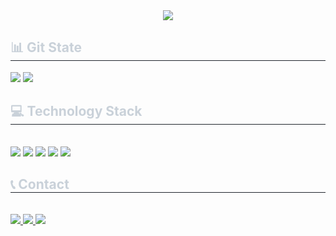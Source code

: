 <div align= "center">
    <img src="https://capsule-render.vercel.app/api?type=wave&color=001299&height=240&text=TechWonLee&animation=fadeIn&fontColor=ffffff&fontSize=90" />
    </div>
   
  <div style="text-align: left;">  </div> 
    </div>
    <div style="text-align: left;"> 
    <h2 style="border-bottom: 1px solid #21262d; color: #c9d1d9;"> 📊 Git State </h2> <div style="text-align: left;"> <img src="https://github-readme-stats.vercel.app/api?username=TechWonLee&bg_color=180,001299,00000000&title_color=ffffff&text_color=ffffff"
         /> <img src="https://github-readme-stats.vercel.app/api/top-langs/?username=TechWonLee&layout=compact&bg_color=180,001299,00000000&title_color=ffffff&text_color=ffffff"
           /> </div> 
    </div>
    <div style="text-align: left;">
    <h2 style="border-bottom: 1px solid #21262d; color: #c9d1d9;"> 💻 Technology Stack</h2> <br> 
    <div style="margin: ; text-align: left;" "text-align: left;"> <img src="https://img.shields.io/badge/Linux-FCC624?style=for-the-badge&logo=Linux&logoColor=white">
          <img src="https://img.shields.io/badge/Java-007396?style=for-the-badge&logo=Java&logoColor=white">
          <img src="https://img.shields.io/badge/Spring-6DB33F?style=for-the-badge&logo=Spring&logoColor=white">
          <img src="https://img.shields.io/badge/Javascript-F7DF1E?style=for-the-badge&logo=Javascript&logoColor=white">
          <img src="https://img.shields.io/badge/MySQL-4479A1?style=for-the-badge&logo=MySQL&logoColor=white">
          <br/></div>
    </div>
    <div style="text-align: left;">
    <h2 style="border-bottom: 1px solid #21262d; color: #c9d1d9;"> 📞 Contact</h2> <br> 
    <div style="text-align: left;"> <a href=https://won-coding-051.tistory.com/> <img src="https://img.shields.io/badge/Tistory-000000?style=for-the-badge&logo=Tistory&logoColor=white&link=https://won-coding-051.tistory.com/"> </a>
         <a href=https://fog-attempt-b73.notion.site/Won-Lee-044aa7d1b6d64f5dbb1dac67752880e0?pvs=4> <img src="https://img.shields.io/badge/Notion-000000?style=for-the-badge&logo=Notion&logoColor=white&link=https://fog-attempt-b73.notion.site/Won-Lee-044aa7d1b6d64f5dbb1dac67752880e0?pvs=4"> </a>
         <a href=mailto:dldnjs0313@gmail.com> <img src="https://img.shields.io/badge/Gmail-EA4335?style=for-the-badge&logo=Gmail&logoColor=white&link=mailto:dldnjs0313@gmail.com"> </a>
          </div>  <br> 
  
    
